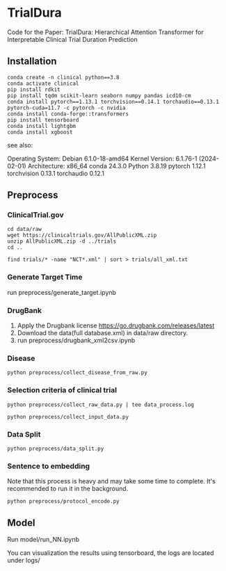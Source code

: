 # TrialDura
Code for the Paper: TrialDura: Hierarchical Attention Transformer for Interpretable Clinical Trial Duration Prediction

## Installation
```
conda create -n clinical python==3.8
conda activate clinical
pip install rdkit
pip install tqdm scikit-learn seaborn numpy pandas icd10-cm
conda install pytorch==1.13.1 torchvision==0.14.1 torchaudio==0.13.1 pytorch-cuda=11.7 -c pytorch -c nvidia
conda install conda-forge::transformers
pip install tensorboard
conda install lightgbm
conda install xgboost
```

see also:

Operating System: Debian 6.1.0-18-amd64
Kernel Version: 6.1.76-1 (2024-02-01)
Architecture: x86_64
conda 24.3.0
Python 3.8.19
pytorch 1.12.1
torchvision 0.13.1
torchaudio 0.12.1



## Preprocess

### ClinicalTrial.gov

```
cd data/raw
wget https://clinicaltrials.gov/AllPublicXML.zip
unzip AllPublicXML.zip -d ../trials
cd ..

find trials/* -name "NCT*.xml" | sort > trials/all_xml.txt
```

### Generate Target Time
run preprocess/generate_target.ipynb

### DrugBank
1. Apply the Drugbank license https://go.drugbank.com/releases/latest
2. Download the data(full database.xml) in data/raw directory.
3. run preprocess/drugbank_xml2csv.ipynb

### Disease
```
python preprocess/collect_disease_from_raw.py
```


### Selection criteria of clinical trial
``` 
python preprocess/collect_raw_data.py | tee data_process.log 

python preprocess/collect_input_data.py
```

### Data Split
```
python preprocess/data_split.py 
```

### Sentence to embedding
Note that this process is heavy and may take some time to complete. It's recommended to run it in the background.
```
python preprocess/protocol_encode.py
```


## Model
Run model/run_NN.ipynb

You can visualization the results using tensorboard, the logs are located under logs/
